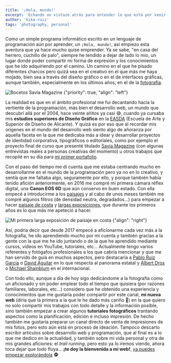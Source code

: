 ```yaml
---
title: '¡Hola, mundo!'
excerpt: 'Echando un vistazo atrás para entender lo que está por venir.'
author: 'kiko-ruiz'
tags: 'photography, personal'
---
```


Como un simple programa informático escrito en un lenguaje de programación aún por aprender, un `¡Hola, mundo!`, así empiezo esta aventura que ya hace mucho quise emprender. Ya se sabe, "en casa del herrero, cuchillo de palo", siempre he tendido a dejar de lado lo mío, un lugar donde poder compartir mi forma de expresión y los conocimientos que he ido adquiriendo por el camino. Un camino en el que he pisado diferentes charcos pero quizá sea en el creativo en el que más me haya mojado, bien sea a través del diseño gráfico o en el de interfaces gráficas, aunque también, especialmente en los últimos años, en el de la [fotografía](/galeria).

![Bocetos Savia Magazine {"priority": true, "align": "left"}](/blog/2023-04-23_hola-mundo_bocetos-savia-magazine.jpg)

La realidad es que en el ámbito profesional me fui decantando hacia la vertiente de la programación, más bien el desarrollo web, un mundo que descubrí allá por el 2004, hace veinte añitos ya casi 😅, cuando ya cursaba mis **estudios superiores de Diseño Gráfico** en la [EASDA](https://easda.es/) (Escuela de Arte y Superior de Diseño de Alicante). Y quizá es por eso que al recordar mis orígenes en el mundo del desarrollo web siento algo de añoranza por aquella faceta en la que me dedicaba más a idear y desarrollar proyectos de identidad corporativa, tipográficos o editoriales, como por ejemplo el proyecto final de curso que presenté titulado [Savia Magazine](/documents/savia-magazine.pdf) (con algunas entrevistas reales a personas creativas del momento) u otros trabajos que recopilé en su día para [mi primer portafolio](/documents/portafolio-kikoruiz-2006.pdf).

Con el paso del tiempo me di cuenta que me estaba centrando mucho en desarrollarme en el mundo de la programación pero ya no en lo creativo, y sentía que me faltaba algo, seguramente por ello, y porque también había tenido afición anteriormente, en 2016 me compré mi primera cámara réflex digital, una **Canon EOS 6D** que aún conservo en buen estado. Con ella empecé a introducirme a los [paisajes](/galeria/paisajes) y al cabo de unos meses también me compré algunos filtros (de densidad neutra, degradados...) para empezar a hacer [paisaje de costa](/galeria/costa) y [largas exposiciones](/galeria/tags/larga-exposicion), que durante los primeros años es lo que más me apeteció a hacer.

![Mi primera larga exposición de paisaje en costa {"align": "right"}](/blog/2023-04-23_hola-mundo_primera-larga-exposicion.jpg)

Así, podría decir que desde 2017 empecé a aficionarme cada vez más a la fotografía, he ido aprendiendo mucho por mi cuenta y también gracias a la gente con la que me he ido juntando o de la que he aprendido mediante cursos, vídeos en YouTube, tutoriales, etc... Actualmente tengo varios referentes y fotógafos profesionales a los que cabría mencionar y que me han servido de guía en muchos aspectos, pero destacaría a [Pablo Ruiz García](https://pabloruizgarcia.com/) o [David Aguilar](https://www.davidaguilarphoto.com/) en lo que respecta al panorama estatal y [Albert Dros](https://www.albertdros.com/) o [Michael Shainblum](https://www.shainblumphoto.com/) en el internacional.

Con todo ello, aunque a día de hoy sigo dedicándome a la fotografía como un aficionado y sin poder emplear todo el tiempo que quisiera (por razones familiares, laborales, etc...) considero que he obtenido una experiencia y conocimientos que me gustaría poder compartir por este canal, **mi nueva web** (diría que la primera a la que le he dado más cariño 🥰) en la que quiero no solo compartir mis trabajos con todo detalle y la información posible, sino también empezar a crear algunos **tutoriales fotográficos** trantando aspectos como la planificación, edición e incluso impresión. De hecho también me gustaría preparar un canal directo de venta de impresiones de mis fotos, pero esto aún está en proceso de ideación. Tampoco descarto escribir artículos sobre desarrollo web y programación, que al final es a lo que me dedico en la actualidad, y también sobre mi vida personal y otra de mis grandes aficiones: el _trail running_, pero esto ya lo iremos viendo, ahora toca dejar que todo fluya... **¡te doy la bienvenida a mi web!**, [ya puedes empezar explorándola](/galeria) 🕵️
